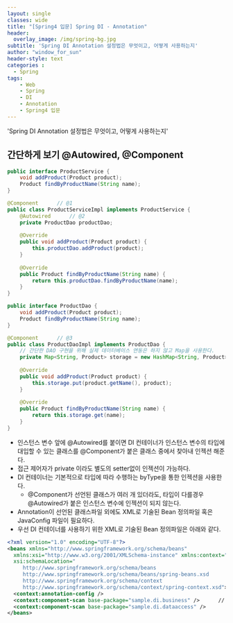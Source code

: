 ```yaml
--- 
layout: single
classes: wide
title: "[Spring4 입문] Spring DI - Annotation"
header:
  overlay_image: /img/spring-bg.jpg
subtitle: 'Spring DI Annotation 설정법은 무엇이고, 어떻게 사용하는지'
author: "window_for_sun"
header-style: text
categories :
  - Spring
tags:
    - Web
    - Spring
    - DI
    - Annotation
    - Spring4 입문
---  
```


'Spring DI Annotation 설정법은 무엇이고, 어떻게 사용하는지'

## 간단하게 보기 @Autowired, @Component

```java
public interface ProductService {
	void addProduct(Product product);
	Product findByProductName(String name);
}
```  

```java
@Component		// @1
public class ProductServiceImpl implements ProductService {
	@Autowired		// @2
	private ProductDao productDao;
	
	@Override
	public void addProduct(Product product) {
		this.productDao.addProduct(product);
	}
	
	@Override
	public Product findByProductName(String name) {
		return this.productDao.findByProductName(name); 
	}
}
```  

```java
public interface ProductDao {
	void addProduct(Product product);
	Product findByProductName(String name);
}
```  

```java
@Component		// @3
public class ProductDaoImpl implements ProductDao {
	// 간단한 DAO 구현을 위해 실제 데이터베이스 연동은 하지 않고 Map을 사용한다.
	private Map<String, Product> storage = new HashMap<String, Product>();		// @4
	
	@Override
	public void addProduct(Product product) {
		this.storage.put(product.getName(), product);
	}
	
	@Override
	public Product findByProductName(String name) {
		return this.storage.get(name);
	}
}
```  

- 인스턴스 변수 앞에 @Autowired를 붙이면 DI 컨테이너가 인스턴스 변수의 타입에 대입할 수 있는 클래스를 @Component가 붙은 클래스 중에서 찾아내 인젝션 해준다.
- 접근 제어자가 private 이라도 별도의 setter없이 인젝션이 가능하다.
- DI 컨테이너는 기본적으로 타입에 따라 수행하는 byType을 통한 인젝션을 사용한다.
	- @Component가 선언된 클래스가 여러 개 있더라도, 타입이 다를경우 @Autowired가 붙은 인스턴스 변수에 인젝션이 되지 않는다.
- Annotation이 선언된 클래스파일 외에도 XML로 기술된 Bean 정의파일 혹은 JavaConfig 파일이 필요하다.
- 우선 DI 컨테이너를 사용하기 위한 XML로 기술된 Bean 정의파일은 아래와 같다.

```xml
<?xml version="1.0" encoding="UTF-8"?>
<beans xmlns="http://www.springframework.org/schema/beans"
  xmlns:xsi="http://www.w3.org/2001/XMLSchema-instance" xmlns:context="http://www.springframework.org/schema/context"
  xsi:schemaLocation="
     http://www.springframework.org/schema/beans
     http://www.springframework.org/schema/beans/spring-beans.xsd
     http://www.springframework.org/schema/context
     http://www.springframework.org/schema/context/spring-context.xsd">
  <context:annotation-config />
  <context:component-scan base-package="sample.di.business" />		// @5
  <context:component-scan base-package="sample.di.dataaccess" />		// @6
</beans>
```  

